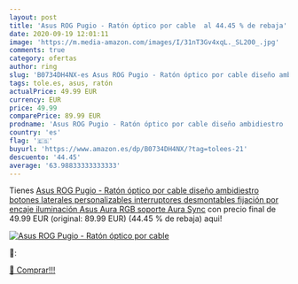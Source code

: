 ```yaml
---
layout: post
title: 'Asus ROG Pugio - Ratón óptico por cable  al 44.45 % de rebaja'
date: 2020-09-19 12:01:11
image: 'https://m.media-amazon.com/images/I/31nT3Gv4xqL._SL200_.jpg'
comments: true
category: ofertas
author: ring
slug: 'B0734DH4NX-es Asus ROG Pugio - Ratón óptico por cable diseño ambidiestro...'
tags: tole.es, asus, ratón
actualPrice: 49.99 EUR
currency: EUR
price: 49.99
comparePrice: 89.99 EUR
prodname: 'Asus ROG Pugio - Ratón óptico por cable diseño ambidiestro  botones laterales personalizables  interruptores desmontables fijación por encaje  iluminación Asus Aura RGB  soporte Aura Sync'
country: 'es'
flag: '🇪🇸'
buyurl: 'https://www.amazon.es/dp/B0734DH4NX/?tag=tolees-21'
descuento: '44.45'
average: '63.98833333333333'
---
```


Tienes [Asus ROG Pugio - Ratón óptico por cable diseño ambidiestro  botones laterales personalizables  interruptores desmontables fijación por encaje  iluminación Asus Aura RGB  soporte Aura Sync](https://www.amazon.es/dp/B0734DH4NX/?tag=tolees-21) con precio final de  49.99 EUR (original: 89.99 EUR) (44.45 %  de rebaja) aqui!

[![Asus ROG Pugio - Ratón óptico por cable ](https://m.media-amazon.com/images/I/31nT3Gv4xqL._SL200_.jpg)](https://www.amazon.es/dp/B0734DH4NX/?tag=tolees-21)

🔎:


[🛒 Comprar!!!](https://www.amazon.es/dp/B0734DH4NX/?tag=tolees-21)

